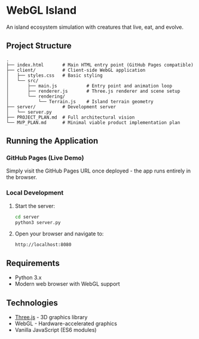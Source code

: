# WebGL Island

An island ecosystem simulation with creatures that live, eat, and evolve.

## Project Structure

```
.
├── index.html       # Main HTML entry point (GitHub Pages compatible)
├── client/          # Client-side WebGL application
│   ├── styles.css   # Basic styling
│   └── src/
│       ├── main.js           # Entry point and animation loop
│       ├── renderer.js       # Three.js renderer and scene setup
│       └── rendering/
│           └── Terrain.js    # Island terrain geometry
├── server/          # Development server
│   └── server.py
├── PROJECT_PLAN.md  # Full architectural vision
└── MVP_PLAN.md      # Minimal viable product implementation plan
```

## Running the Application

### GitHub Pages (Live Demo)
Simply visit the GitHub Pages URL once deployed - the app runs entirely in the browser.

### Local Development

1. Start the server:
   ```bash
   cd server
   python3 server.py
   ```

2. Open your browser and navigate to:
   ```
   http://localhost:8080
   ```

## Requirements

- Python 3.x
- Modern web browser with WebGL support

## Technologies

- [Three.js](https://threejs.org/) - 3D graphics library
- WebGL - Hardware-accelerated graphics
- Vanilla JavaScript (ES6 modules)
